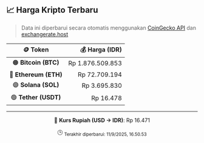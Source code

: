 

<!-- HARGA_KRIPTO -->
## 📈 Harga Kripto Terbaru

> Data ini diperbarui secara otomatis menggunakan [CoinGecko API](https://www.coingecko.com/) dan [exchangerate.host](https://exchangerate.host/)

<div align="center">

| 🪙 Token | 💰 Harga (IDR) |
|:------:|---------------:|
| 🟠 **Bitcoin (BTC)**   | Rp 1.876.509.853 |
| 🔵 **Ethereum (ETH)**  | Rp 72.709.194 |
| 🟣 **Solana (SOL)**    | Rp 3.695.830 |
| 🟢 **Tether (USDT)**   | Rp 16.478 |

---

💱 **Kurs Rupiah (USD → IDR)**: Rp 16.471

🕒 <sub>Terakhir diperbarui: 11/9/2025, 16.50.53</sub>

</div>
<!-- /HARGA_KRIPTO -->